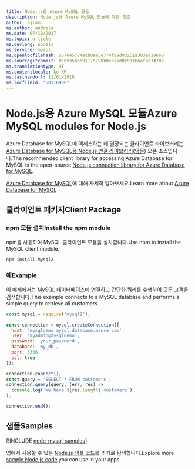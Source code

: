 ```yaml
---
title: Node.js용 Azure MySQL 모듈
description: Node.js용 Azure MySQL 모듈에 대한 참조
author: ajlam
ms.author: andrela
ms.date: 07/18/2017
ms.topic: article
ms.devlang: nodejs
ms.service: mysql
ms.openlocfilehash: 557645774ecb0ea5e774f99d03251a303ad19660
ms.sourcegitcommit: 8c6935b6591175798b8e37ad0e511864fad3478e
ms.translationtype: HT
ms.contentlocale: ko-KR
ms.lasthandoff: 11/01/2018
ms.locfileid: "50316900"
---
```

# <a name="azure-mysql-modules-for-nodejs"></a><span data-ttu-id="35d9c-103">Node.js용 Azure MySQL 모듈</span><span class="sxs-lookup"><span data-stu-id="35d9c-103">Azure MySQL modules for Node.js</span></span>

<span data-ttu-id="35d9c-104">Azure Database for MySQL에 액세스하는 데 권장되는 클라이언트 라이브러리는 [Azure Database for MySQL용 Node.js 연결 라이브러리(영문)](https://github.com/sidorares/node-mysql2) 오픈 소스입니다.</span><span class="sxs-lookup"><span data-stu-id="35d9c-104">The recommended client library for accessing Azure Database for MySQL is the open-source [Node.js connection library for Azure Database for MySQL](https://github.com/sidorares/node-mysql2).</span></span> 

<span data-ttu-id="35d9c-105">[Azure Database for MySQL](https://docs.microsoft.com/azure/MySQL/)에 대해 자세히 알아보세요.</span><span class="sxs-lookup"><span data-stu-id="35d9c-105">Learn more about [Azure Database for MySQL](https://docs.microsoft.com/azure/MySQL/)</span></span>

## <a name="client-package"></a><span data-ttu-id="35d9c-106">클라이언트 패키지</span><span class="sxs-lookup"><span data-stu-id="35d9c-106">Client Package</span></span>

### <a name="install-the-npm-module"></a><span data-ttu-id="35d9c-107">npm 모듈 설치</span><span class="sxs-lookup"><span data-stu-id="35d9c-107">Install the npm module</span></span>

<span data-ttu-id="35d9c-108">npm을 사용하여 MySQL 클라이언트 모듈을 설치합니다.</span><span class="sxs-lookup"><span data-stu-id="35d9c-108">Use npm to install the MySQL client module.</span></span>

```bash
npm install mysql2
```   

### <a name="example"></a><span data-ttu-id="35d9c-109">예</span><span class="sxs-lookup"><span data-stu-id="35d9c-109">Example</span></span>

<span data-ttu-id="35d9c-110">이 예제에서는 MySQL 데이터베이스에 연결하고 간단한 쿼리를 수행하여 모든 고객을 검색합니다.</span><span class="sxs-lookup"><span data-stu-id="35d9c-110">This example connects to a MySQL database and performs a simple query to retrieve all customers.</span></span>

```javascript
const mysql = require('mysql2');

const connection = mysql.createConnection({
  host: 'mysqldemo.mysql.database.azure.com',
  user: 'myadmin@mysqldemo',
  password: 'your_password',
  database: 'my_db',
  port: 3306,
  ssl: true
});

connection.connect();
const query = 'SELECT * FROM customers';
connection.query(query, (err, res) =>
  console.log(`We have ${res.length} customers`)
);

connection.end();
```

## <a name="samples"></a><span data-ttu-id="35d9c-111">샘플</span><span class="sxs-lookup"><span data-stu-id="35d9c-111">Samples</span></span>

[!INCLUDE [node-mysql-samples](../docs-ref-conceptual/includes/mysql-samples.md)]

<span data-ttu-id="35d9c-112">앱에서 사용할 수 있는 [Node.js 샘플 코드](https://azure.microsoft.com/resources/samples/?platform=nodejs)를 추가로 탐색합니다.</span><span class="sxs-lookup"><span data-stu-id="35d9c-112">Explore more [sample Node.js code](https://azure.microsoft.com/resources/samples/?platform=nodejs) you can use in your apps.</span></span>
